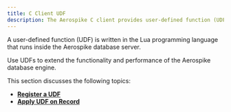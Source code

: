 ```yaml
---
title: C Client UDF
description: The Aerospike C client provides user-defined function (UDF) capabilities. 
---
```


A user-defined function (UDF) is written in the Lua programming language that runs inside the Aerospike database server. 

Use UDFs to extend the functionality and performance of the Aerospike database engine.

This section discusses the following topics:

- **[Register a UDF](/docs/client/c/usage/udf/register.html)**
- **[Apply UDF on Record](/docs/client/c/usage/udf/apply.html)**
